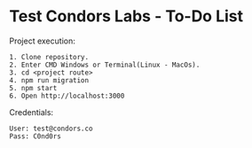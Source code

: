 # Test Condors Labs - To-Do List

Project execution:

	1. Clone repository.
	2. Enter CMD Windows or Terminal(Linux - MacOs).
	3. cd <project route>
	4. npm run migration
	5. npm start
	6. Open http://localhost:3000

Credentials:

```
User: test@condors.co
Pass: C0nd0rs

```